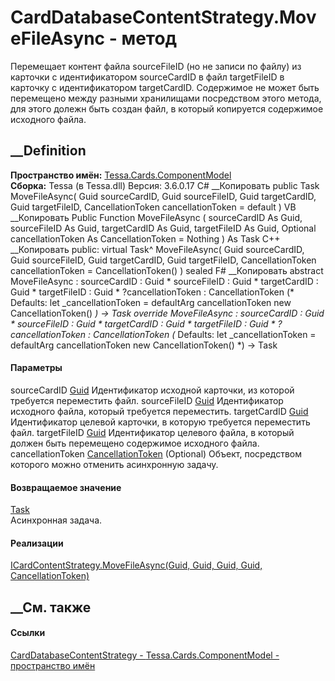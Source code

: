 # CardDatabaseContentStrategy.MoveFileAsync - метод
Перемещает контент файла sourceFileID (но не записи по файлу) из карточки с
идентификатором sourceCardID в файл targetFileID в карточку с идентификатором
targetCardID. Содержимое не может быть перемещено между разными хранилищами
посредством этого метода, для этого долежн быть создан файл, в который
копируется содержимое исходного файла.
## __Definition
 **Пространство имён:**
[Tessa.Cards.ComponentModel](N_Tessa_Cards_ComponentModel.htm)  
 **Сборка:** Tessa (в Tessa.dll) Версия: 3.6.0.17
C# __Копировать
     public Task MoveFileAsync(
    	Guid sourceCardID,
    	Guid sourceFileID,
    	Guid targetCardID,
    	Guid targetFileID,
    	CancellationToken cancellationToken = default
    )
VB __Копировать
     Public Function MoveFileAsync ( 
    	sourceCardID As Guid,
    	sourceFileID As Guid,
    	targetCardID As Guid,
    	targetFileID As Guid,
    	Optional cancellationToken As CancellationToken = Nothing
    ) As Task
C++ __Копировать
     public:
    virtual Task^ MoveFileAsync(
    	Guid sourceCardID, 
    	Guid sourceFileID, 
    	Guid targetCardID, 
    	Guid targetFileID, 
    	CancellationToken cancellationToken = CancellationToken()
    ) sealed
F# __Копировать
     abstract MoveFileAsync : 
            sourceCardID : Guid * 
            sourceFileID : Guid * 
            targetCardID : Guid * 
            targetFileID : Guid * 
            ?cancellationToken : CancellationToken 
    (* Defaults:
            let _cancellationToken = defaultArg cancellationToken new CancellationToken()
    *)
    -> Task 
    override MoveFileAsync : 
            sourceCardID : Guid * 
            sourceFileID : Guid * 
            targetCardID : Guid * 
            targetFileID : Guid * 
            ?cancellationToken : CancellationToken 
    (* Defaults:
            let _cancellationToken = defaultArg cancellationToken new CancellationToken()
    *)
    -> Task 
#### Параметры
sourceCardID [Guid](https://learn.microsoft.com/dotnet/api/system.guid)
    Идентификатор исходной карточки, из которой требуется переместить файл.
sourceFileID [Guid](https://learn.microsoft.com/dotnet/api/system.guid)
    Идентификатор исходного файла, который требуется переместить.
targetCardID [Guid](https://learn.microsoft.com/dotnet/api/system.guid)
    Идентификатор целевой карточки, в которую требуется переместить файл.
targetFileID [Guid](https://learn.microsoft.com/dotnet/api/system.guid)
    Идентификатор целевого файла, в который должен быть перемещено содержимое исходного файла.
cancellationToken
[CancellationToken](https://learn.microsoft.com/dotnet/api/system.threading.cancellationtoken)
(Optional)
    Объект, посредством которого можно отменить асинхронную задачу.
#### Возвращаемое значение
[Task](https://learn.microsoft.com/dotnet/api/system.threading.tasks.task)  
Асинхронная задача.
#### Реализации
[ICardContentStrategy.MoveFileAsync(Guid, Guid, Guid, Guid,
CancellationToken)](M_Tessa_Cards_ComponentModel_ICardContentStrategy_MoveFileAsync.htm)  
##  __См. также
#### Ссылки
[CardDatabaseContentStrategy -
](T_Tessa_Cards_ComponentModel_CardDatabaseContentStrategy.htm)
[Tessa.Cards.ComponentModel - пространство
имён](N_Tessa_Cards_ComponentModel.htm)

